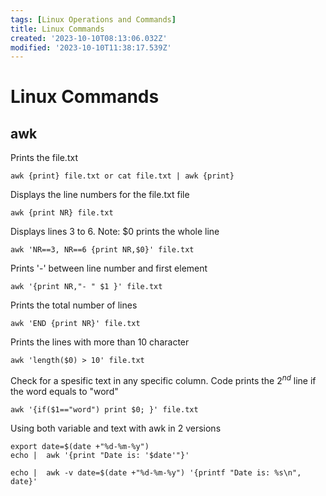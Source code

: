 ```yaml
---
tags: [Linux Operations and Commands]
title: Linux Commands
created: '2023-10-10T08:13:06.032Z'
modified: '2023-10-10T11:38:17.539Z'
---
```


# Linux Commands

## awk

Prints the file.txt
~~~~
awk {print} file.txt or cat file.txt | awk {print}
~~~~
Displays the line numbers for the file.txt file
~~~~
awk {print NR} file.txt
~~~~
Displays lines 3 to 6. Note: $0 prints the whole line
~~~~
awk 'NR==3, NR==6 {print NR,$0}' file.txt
~~~~
Prints '-' between line number and first element
~~~~
awk '{print NR,"- " $1 }' file.txt
~~~~
Prints the total number of lines
~~~~
awk 'END {print NR}' file.txt
~~~~
Prints the lines with more than 10 character
~~~~
awk 'length($0) > 10' file.txt
~~~~
Check for a spesific text in any specific column. Code prints the $2^{nd}$ line if the word equals to "word"
~~~~
awk '{if($1=="word") print $0; }' file.txt
~~~~
Using both variable and text with awk in 2 versions
~~~~
export date=$(date +"%d-%m-%y")
echo |  awk '{print "Date is: '$date'"}'
~~~~
~~~~
echo |  awk -v date=$(date +"%d-%m-%y") '{printf "Date is: %s\n", date}'
~~~~


